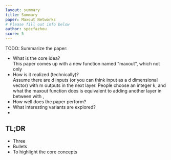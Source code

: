 ```yaml
---
layout: summary
title: Summary
paper: Maxout Networks
# Please fill out info below
author: specfazhou
score: 5
---
```


TODO: Summarize the paper:
* What is the core idea? <br/>
This paper comes up with a new function named "maxout", which not only
* How is it realized (technically)? <br/>
Assume there are d inputs (or you can think input as a d dimensional vector) with m outputs in the next layer. People choose an integer k, and what the maxout function does is equivalent to adding another layer in between with ,  
* How well does the paper perform?
* What interesting variants are explored?
* 

## TL;DR
* Three
* Bullets
* To highlight the core concepts
